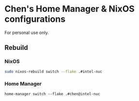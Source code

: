 # Chen's Home Manager & NixOS configurations

For personal use only.

## Rebuild

### NixOS

```sh
sudo nixos-rebuild switch --flake .#intel-nuc
```

### Home Manager

```
home-manager switch --flake .#chen@intel-nuc
```
